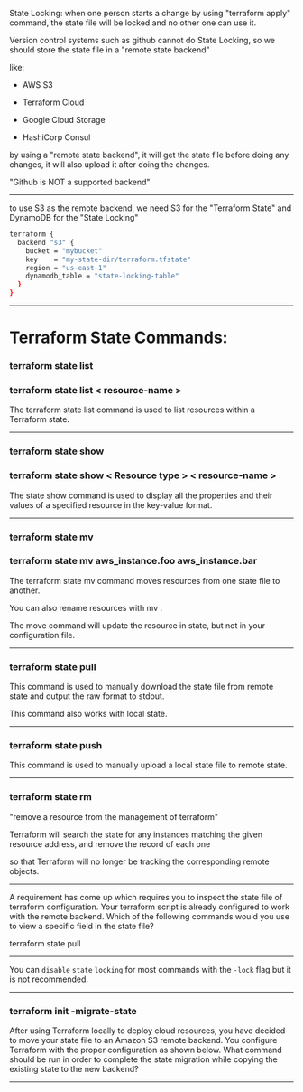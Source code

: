 



State Locking: when one person starts a change by using "terraform apply" command, the state file will be locked and no other one can use it.



Version control systems such as github cannot do State Locking, so we should store the state file in a "remote state backend"


like:

- AWS S3

- Terraform Cloud

- Google Cloud Storage

- HashiCorp Consul


by using a "remote state backend", it will get the state file before doing any changes, it will also upload it after doing the changes.


"Github is NOT a supported backend"

__________________________________________________________________________________________



to use S3 as the remote backend, we need S3 for the "Terraform State" and DynamoDB for the "State Locking"


```bash
terraform {
  backend "s3" {
    bucket = "mybucket"
    key    = "my-state-dir/terraform.tfstate"
    region = "us-east-1"
    dynamodb_table = "state-locking-table"
  }
}
```




__________________________________________________________________________________________


# Terraform State Commands:



### terraform state list

### terraform state list < resource-name >

The terraform state list command is used to list resources within a Terraform state.




__________________________________________________________________________________________


### terraform state show

### terraform state show  < Resource type > < resource-name > 




The state show command is used to display all the properties and their values of a specified resource in the key-value format. 


__________________________________________________________________________________________


### terraform state mv

### terraform state mv aws_instance.foo aws_instance.bar

The terraform state mv command moves resources from one state file to another.

You can also rename resources with mv .

The move command will update the resource in state, but not in your configuration file.



__________________________________________________________________________________________


### terraform state pull

This command is used to manually download the state file from remote state and output the raw format to stdout.

This command also works with local state.


__________________________________________________________________________________________



### terraform state push

This command is used to manually upload a local state file to remote state.



__________________________________________________________________________________________


### terraform state rm
 
"remove a resource from the management of terraform"


Terraform will search the state for any instances matching the given resource address, and remove the record of each one

so that Terraform will no longer be tracking the corresponding remote objects.



__________________________________________________________________________________________



A requirement has come up which requires you to inspect the state file of terraform configuration. Your terraform script is already configured to work with the remote backend. Which of the following commands would you use to view a specific field in the state file?


terraform state pull


__________________________________________________________________________________________



You can `disable` `state` `locking` for most commands with the `-lock` flag but it is not recommended.


__________________________________________________________________________________________

### terraform init -migrate-state

After using Terraform locally to deploy cloud resources, you have decided to move your state file to an Amazon S3 remote backend. You configure Terraform with the proper configuration as shown below. What command should be run in order to complete the state migration while copying the existing state to the new backend?


__________________________________________________________________________________________
